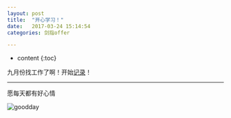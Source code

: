 ```yaml
---
layout: post
title:  "开心学习！"
date:   2017-03-24 15:14:54
categories: 剑指offer

---
```


* content
{:toc}


九月份找工作了啊！开始[记录](https://coooperzhang.github.io/about/)！

---

愿每天都有好心情

![goodday](https://timgsa.baidu.com/timg?image&quality=80&size=b9999_10000&sec=1490610360711&di=4d6ed85d71f8cc78d673db5d5ce625a4&imgtype=0&src=http%3A%2F%2Fimg.tuku.cn%2Ffile_big%2F201502%2F0e93d8ab02314174a933b5f00438d357.jpg)

<br>
<br>


